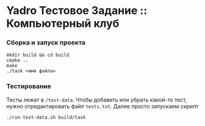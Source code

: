 # Yadro Тестовое Задание :: Компьютерный клуб

### Сборка и запуск проекта

```shell
mkdir build && cd build
cmake ..
make
./task <имя файла>
```

### Тестирование

Тесты лежат в `/test-data`. Чтобы добавить или убрать какой-то тест, нужно отредактировать файл `tests.txt`. Далее просто запускаем скрипт

```shell
./run-test-data.sh build/task
```
